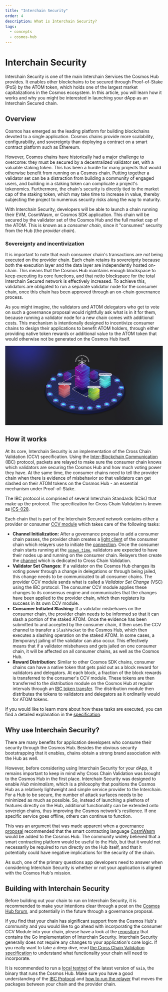 ```yaml
---
title: "Interchain Security"
order: 4
description: What is Interchain Security?
tags: 
  - concepts
  - cosmos-hub
---
```


# Interchain Security

<HighlightBox type="learning">

Interchain Security is one of the main Interchain Services the Cosmos Hub provides. It enables other blockchains to be secured through Proof-of-Stake (PoS) by the ATOM token, which holds one of the largest market capitalizations in the Cosmos ecosystem. In this article, you will learn how it works and why you might be interested in launching your dApp as an Interchain Secured chain.

</HighlightBox>

## Overview

Cosmos has emerged as the leading platform for building blockchains devoted to a single application. Cosmos chains provide more scalability, configurability, and sovereignty than deploying a contract on a smart contract platform such as Ethereum.

However, Cosmos chains have historically had a major challenge to overcome: they must be secured by a decentralized validator set, with a valuable staking token. This has been a hurdle for many projects that would otherwise benefit from running on a Cosmos chain. Putting together a validator set can be a distraction from building a community of engaged users, and building in a staking token can complicate a project's tokenomics. Furthermore, the chain's security is directly tied to the market cap of the staking token, which may take time to increase in value, thereby subjecting the project to numerous security risks along the way to maturity.

With Interchain Security, developers will be able to launch a chain running their EVM, CosmWasm, or Cosmos SDK application. This chain will be secured by the validator set of the Cosmos Hub and the full market cap of the ATOM. This is known as a _consumer chain_, since it "consumes" security from the Hub (the _provider chain_).

### Sovereignty and incentivization

It is important to note that each consumer chain's transactions are _not_ being executed on the provider chain. Each chain retains its sovereignty because both the execution layer and the data layer are independently hosted on-chain. This means that the Cosmos Hub maintains enough blockspace to keep executing its core functions, and that netto blockspace for the total Interchain Secured network is effectively increased. To achieve this, validators are obligated to run a separate validator node for the consumer chain, once this chain has been approved through an on-chain governance process.

As you might imagine, the validators and ATOM delegators who get to vote on such a governance proposal would rightfully ask what is in it for them, because running a validator node for a new chain comes with additional costs. This mechanism is intentionally designed to incentivize consumer chains to design their applications to benefit ATOM holders, through either providing native token rewards or additional value to the ATOM token that would otherwise not be generated on the Cosmos Hub itself.

![Interchain Security Diagram](/academy/3-cosmos-hub/images/interchain_security.jpg)

## How it works

At its core, Interchain Security is an implementation of the Cross Chain Validation (CCV) specification. Using the [Inter-Blockchain Communication](../4-ibc/1-what-is-ibc.md) (IBC) protocol, packets are relayed to make sure the consumer chain knows which validators are securing the Cosmos Hub and how much voting power they have. At the same time, the consumer chains need to tell the provider chain when there is evidence of misbehavior so that validators can get slashed on their ATOM tokens on the Cosmos Hub - an essential mechanism under Proof-of-Stake.

<HighlightBox type="docs">

The IBC protocol is comprised of several Interchain Standards (ICSs) that make up the protocol. The specification for Cross Chain Validation is known as [ICS-028](https://github.com/cosmos/ibc/blob/main/spec/app/ics-028-cross-chain-validation).

</HighlightBox>

Each chain that is part of the Interchain Secured network contains either a provider or consumer [CCV module](https://github.com/cosmos/interchain-security/tree/main/x/ccv) which takes care of the following tasks:

* **Channel Initialization:** After a governance proposal to add a consumer chain passes, the provider chain creates a [light client](../4-ibc/4-clients.md) of the consumer chain which relayers use to initiate the [connection](../4-ibc/2-connections.md). Once the consumer chain starts running at the [`spawn_time`](https://github.com/cosmos/interchain-security/blob/main/proto/interchain_security/ccv/provider/v1/provider.proto#L36), validators are expected to have their nodes up and running on the consumer chain. Relayers then create the [channel](../4-ibc/3-channels.md) which is dedicated to Cross Chain Validation. 
* **Validator Set Changes:** If a validator on the Cosmos Hub changes its voting power through a change in delegations or through being jailed, this change needs to be communicated to all consumer chains. The provider CCV module sends what is called a _Validator Set Change_ (VSC) using the IBC protocol. The consumer CCV module applies these changes to its consensus engine and communicates that the changes have been applied to the provider chain, which then registers its success in its own CCV module.
* **Consumer Initiated Slashing:** If a validator misbehaves on the consumer chain, the provider chain needs to be informed so that it can slash a portion of the staked ATOM. Once the evidence has been submitted to and accepted by the consumer chain, it then uses the CCV channel to transfer a `SlashPacket` to the Cosmos Hub, which then executes a slashing operation on the staked ATOM. In some cases, a (temporary) jailing of the validator can also occur. This effectively means that if a validator misbehaves and gets jailed on one consumer chain, it will be affected on all consumer chains, as well as the Cosmos Hub.
* **Reward Distribution:** Similar to other Cosmos SDK chains, consumer chains can have a native token that gets paid out as a block reward for validators and delegators. At each block, a fraction of the block rewards is transferred to the consumer's CCV module. These tokens are then transferred to the distribution module on the Cosmos Hub at regular intervals through an [IBC token transfer](../4-ibc/5-token-transfer.md). The distribution module then distributes the tokens to validators and delegators as it ordinarily would for ATOM tokens.

<HighlightBox type="docs">

If you would like to learn more about how these tasks are executed, you can find a detailed explanation in the [specification](https://github.com/cosmos/ibc/blob/main/spec/app/ics-028-cross-chain-validation/overview_and_basic_concepts.md#channel-initialization).

</HighlightBox>

## Why use Interchain Security?

There are many benefits for application developers who consume their security through the Cosmos Hub. Besides the obvious security bootstrapping that it enables, chains obtain a strong brand association with the Hub as well.

However, before considering using Interchain Security for your dApp, it remains important to keep in mind why Cross Chain Validation was brought to the Cosmos Hub in the first place. Interchain Security was designed to enable _Hub minimalism_, which is a philosophy that positions the Cosmos Hub as a relatively lightweight and simple service provider to the Interchain. For a Hub to be secure, the number of attack surfaces needs to be minimized as much as possible. So, instead of launching a plethora of features directly on the Hub, additional functionality can be extended onto sovereign chains, thus improving the Cosmos network's resilience. If one specific service goes offline, others can continue to function.

This was an argument that was made apparent when [a governance proposal](https://www.mintscan.io/cosmos/proposals/69) recommended that the smart contracting language [CosmWasm](../1-what-is-cosmos/2-cosmos-ecosystem.md#cosmwasm-multi-chain-smart-contracts) would be added to the Cosmos Hub. The community widely believed that a smart contracting platform would be useful to the Hub, but that it would not necessarily be required to run directly on the Hub itself, and that it potentially could have negative implications for the security of the chain.

As such, one of the primary questions app developers need to answer when considering Interchain Security is whether or not your application is aligned with the Cosmos Hub's mission.

## Building with Interchain Security

Before building out your chain to run on Interchain Security, it is recommended to make your intentions clear through a post on the [Cosmos Hub forum](https://forum.cosmos.network/), and potentially in the future through a governance proposal. 

If you find that your chain has significant support from the Cosmos Hub's community and you would like to go ahead with incorporating the consumer CCV Module into your chain, please have a look at the [repository](https://github.com/cosmos/interchain-security) that contains the Go implementation of Interchain Security. Interchain Security generally does not require any changes to your application's core logic. If you really want to take a deep dive, read [the Cross Chain Validation specification](https://github.com/cosmos/ibc/blob/main/spec/app/ics-028-cross-chain-validation) to understand what functionality your chain will need to incorporate.

It is recommended to run a [local testnet](https://github.com/cosmos/testnets/) of the latest version of `Gaia`, the binary that runs the Cosmos Hub. Make sure you have a good understanding of the [IBC Protocol](../4-ibc/1-what-is-ibc.md) and [how to run the relayer](../../hands-on-exercise/4-ibc-adv/2-relayer-intro.md) that moves the packages between your chain and the provider chain.

<!--## Next up

Are you ready to get some ATOM? Find out all about the native token of the Cosmos Hub and how to stake ATOM in the [next section](./4-atom-staking.md).-->
